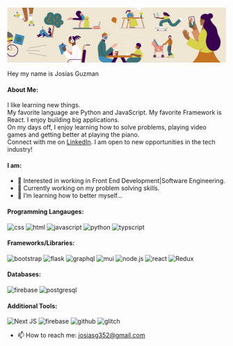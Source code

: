 ![](background-img.jpeg)


Hey my name is Josias Guzman

#### About Me:
I like learning new things.<br />
My favorite language are Python and JavaScript. My favorite Framework is React. I enjoy building big applications.<br />
On my days off, I enjoy learning how to solve problems, playing video games and getting better at playing the piano.<br />
Connect with me on [LinkedIn](http://linkedin.com/in/josiasguzman). I am open to new opportunities in the tech industry!<br />

#### I am:
* 🤔 Interested in working in Front End Development|Software Engineering.<br />
* 🔭 Currently working on my problem solving skills.<br />
* 🌱 I’m learning how to better myself... 

#### Programming Langauges:

![css](https://img.shields.io/badge/CSS-1572B6?style=for-the-badge&logo=CSS3&logoColor=white)
![html](https://img.shields.io/badge/HTML-E34F26?style=for-the-badge&logo=HTML5&logoColor=white)
![javascript](https://img.shields.io/badge/JavaScript-F7DF1E?style=for-the-badge&logo=JavaScript&logoColor=black)
![python](https://img.shields.io/badge/Python-3776AB?style=for-the-badge&logo=python&logoColor=white)
![typscript](https://img.shields.io/badge/TypeScript-3178C6?style=for-the-badge&logo=typescript&logoColor=white)


#### Frameworks/Libraries:
![bootstrap](https://img.shields.io/badge/Bootstrap-7952B3?style=for-the-badge&logo=Bootstrap&logoColor=white)
![flask](https://img.shields.io/badge/Flask-000000?style=for-the-badge&logo=flask&logoColor=white)
![graphql](https://img.shields.io/badge/GraphQL-E10098?style=for-the-badge&logo=GraphQL&logoColor=white)
![mui](https://img.shields.io/badge/MUI-007FFF?style=for-the-badge&logo=mui&logoColor=white)
![node.js](https://img.shields.io/badge/Node.js-339933?style=for-the-badge&logo=Node.js&logoColor=white)
![react](https://img.shields.io/badge/React-61DAFB?style=for-the-badge&logo=React&logoColor=black)
![Redux](https://img.shields.io/badge/redux-%23593d88.svg?style=for-the-badge&logo=redux&logoColor=white)

#### Databases:
![firebase](https://img.shields.io/badge/firebase-FFCA28?style=for-the-badge&logo=firebase&logoColor=black)
![postgresql](https://img.shields.io/badge/PostgreSQL-4169E1?style=for-the-badge&logo=PostgreSQL&logoColor=white)

#### Additional Tools:
![Next JS](https://img.shields.io/badge/Next-black?style=for-the-badge&logo=next.js&logoColor=white)
![firebase](https://img.shields.io/badge/firebase-FFCA28?style=for-the-badge&logo=firebase&logoColor=black)
![github](https://img.shields.io/badge/github-181717?style=for-the-badge&logo=github&logoColor=white)
![glitch](https://img.shields.io/badge/glitch-3333FF?style=for-the-badge&logo=glitch&logoColor=white)


- 📫 How to reach me: josiasg352@gmail.com

